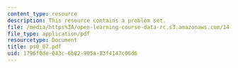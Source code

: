 ```yaml
---
content_type: resource
description: This resource contains a problem set.
file: /media/https%3A/open-learning-course-data-rc.s3.amazonaws.com/14-32-econometrics-spring-2007/1796f0de043c6b82905a83f4147c06d6_ps0_07.pdf
file_type: application/pdf
resourcetype: Document
title: ps0_07.pdf
uid: 1796f0de-043c-6b82-905a-83f4147c06d6
---
```

